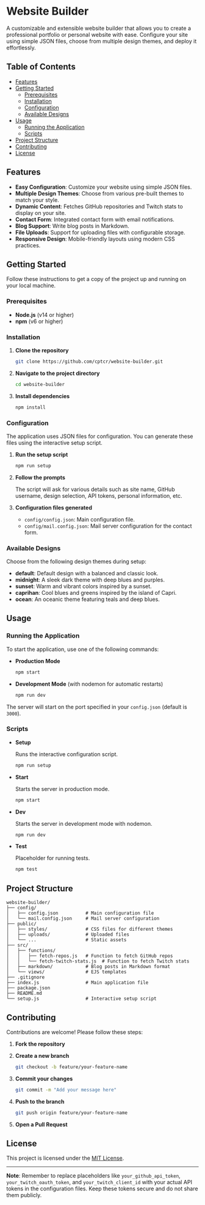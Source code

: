 # Website Builder

A customizable and extensible website builder that allows you to create a professional portfolio or personal website with ease. Configure your site using simple JSON files, choose from multiple design themes, and deploy it effortlessly.

## Table of Contents

- [Features](#features)
- [Getting Started](#getting-started)
  - [Prerequisites](#prerequisites)
  - [Installation](#installation)
  - [Configuration](#configuration)
  - [Available Designs](#available-designs)
- [Usage](#usage)
  - [Running the Application](#running-the-application)
  - [Scripts](#scripts)
- [Project Structure](#project-structure)
- [Contributing](#contributing)
- [License](#license)

## Features

- **Easy Configuration**: Customize your website using simple JSON files.
- **Multiple Design Themes**: Choose from various pre-built themes to match your style.
- **Dynamic Content**: Fetches GitHub repositories and Twitch stats to display on your site.
- **Contact Form**: Integrated contact form with email notifications.
- **Blog Support**: Write blog posts in Markdown.
- **File Uploads**: Support for uploading files with configurable storage.
- **Responsive Design**: Mobile-friendly layouts using modern CSS practices.

## Getting Started

Follow these instructions to get a copy of the project up and running on your local machine.

### Prerequisites

- **Node.js** (v14 or higher)
- **npm** (v6 or higher)

### Installation

1. **Clone the repository**

   ```bash
   git clone https://github.com/cptcr/website-builder.git
   ```

2. **Navigate to the project directory**

   ```bash
   cd website-builder
   ```

3. **Install dependencies**

   ```bash
   npm install
   ```

### Configuration

The application uses JSON files for configuration. You can generate these files using the interactive setup script.

1. **Run the setup script**

   ```bash
   npm run setup
   ```

2. **Follow the prompts**

   The script will ask for various details such as site name, GitHub username, design selection, API tokens, personal information, etc.

3. **Configuration files generated**

   - `config/config.json`: Main configuration file.
   - `config/mail.config.json`: Mail server configuration for the contact form.

### Available Designs

Choose from the following design themes during setup:

- **default**: Default design with a balanced and classic look.
- **midnight**: A sleek dark theme with deep blues and purples.
- **sunset**: Warm and vibrant colors inspired by a sunset.
- **caprihan**: Cool blues and greens inspired by the island of Capri.
- **ocean**: An oceanic theme featuring teals and deep blues.

## Usage

### Running the Application

To start the application, use one of the following commands:

- **Production Mode**

  ```bash
  npm start
  ```

- **Development Mode** (with nodemon for automatic restarts)

  ```bash
  npm run dev
  ```

The server will start on the port specified in your `config.json` (default is `3000`).

### Scripts

- **Setup**

  Runs the interactive configuration script.

  ```bash
  npm run setup
  ```

- **Start**

  Starts the server in production mode.

  ```bash
  npm start
  ```

- **Dev**

  Starts the server in development mode with nodemon.

  ```bash
  npm run dev
  ```

- **Test**

  Placeholder for running tests.

  ```bash
  npm test
  ```

## Project Structure

```
website-builder/
├── config/
│   ├── config.json          # Main configuration file
│   └── mail.config.json     # Mail server configuration
├── public/
│   ├── styles/              # CSS files for different themes
│   ├── uploads/             # Uploaded files
│   └── ...                  # Static assets
├── src/
│   ├── functions/
│   │   ├── fetch-repos.js   # Function to fetch GitHub repos
│   │   └── fetch-twitch-stats.js  # Function to fetch Twitch stats
│   ├── markdown/            # Blog posts in Markdown format
│   └── views/               # EJS templates
├── .gitignore
├── index.js                 # Main application file
├── package.json
├── README.md
└── setup.js                 # Interactive setup script
```

## Contributing

Contributions are welcome! Please follow these steps:

1. **Fork the repository**
2. **Create a new branch**

   ```bash
   git checkout -b feature/your-feature-name
   ```

3. **Commit your changes**

   ```bash
   git commit -m "Add your message here"
   ```

4. **Push to the branch**

   ```bash
   git push origin feature/your-feature-name
   ```

5. **Open a Pull Request**

## License

This project is licensed under the [MIT License](LICENSE).

---

**Note**: Remember to replace placeholders like `your_github_api_token`, `your_twitch_oauth_token`, and `your_twitch_client_id` with your actual API tokens in the configuration files. Keep these tokens secure and do not share them publicly.
